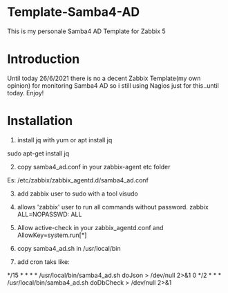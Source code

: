 # Template-Samba4-AD
This is my personale Samba4 AD Template for Zabbix 5

# Introduction
Until today 26/6/2021 there is no a decent Zabbix Template(my own opinion) for monitoring Samba4 AD so i still using Nagios just for this..until today.
Enjoy!

# Installation
1) install jq with yum or apt install jq

sudo apt-get install jq

2) copy samba4_ad.conf in your zabbix-agent etc folder

Es: /etc/zabbix/zabbix_agentd.d/samba4_ad.conf

3) add zabbix user to sudo with a tool visudo

4) allows 'zabbix' user to run all commands without password.
zabbix ALL=NOPASSWD: ALL

5) Allow active-check in your zabbix_agentd.conf and AllowKey=system.run[*]

6) copy samba4_ad.sh in /usr/local/bin

7) add cron taks like:

*/15 * * * * /usr/local/bin/samba4_ad.sh doJson > /dev/null 2>&1
0 */2 * * * /usr/local/bin/samba4_ad.sh doDbCheck > /dev/null 2>&1
